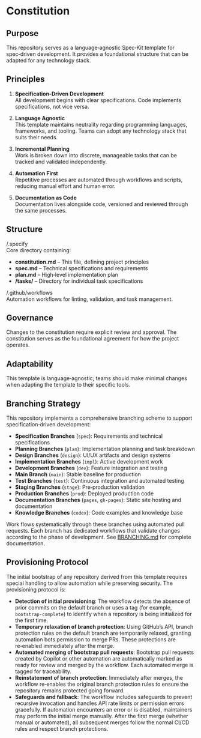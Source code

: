 # Constitution  
  
## Purpose  
  
This repository serves as a language‑agnostic Spec‑Kit template for spec‑driven development. It provides a foundational structure that can be adapted for any technology stack.  
  
## Principles  
  
1. **Specification‑Driven Development**  
All development begins with clear specifications. Code implements specifications, not vice versa.  
  
2. **Language Agnostic**  
This template maintains neutrality regarding programming languages, frameworks, and tooling. Teams can adopt any technology stack that suits their needs.  
  
3. **Incremental Planning**  
Work is broken down into discrete, manageable tasks that can be tracked and validated independently.  
  
4. **Automation First**  
Repetitive processes are automated through workflows and scripts, reducing manual effort and human error.  
  
5. **Documentation as Code**  
Documentation lives alongside code, versioned and reviewed through the same processes.  
  
## Structure  
  
/.specify  
Core directory containing:  
- **constitution.md** – This file, defining project principles  
- **spec.md** – Technical specifications and requirements  
- **plan.md** – High‑level implementation plan  
- **/tasks/** – Directory for individual task specifications  
  
/.github/workflows  
Automation workflows for linting, validation, and task management.  
  
## Governance  
  
Changes to the constitution require explicit review and approval. The constitution serves as the foundational agreement for how the project operates.  
  
## Adaptability  

This template is language‑agnostic; teams should make minimal changes when adapting the template to their specific tools.  

## Branching Strategy  

This repository implements a comprehensive branching scheme to support specification‑driven development:  

- **Specification Branches** (`spec`): Requirements and technical specifications  
- **Planning Branches** (`plan`): Implementation planning and task breakdown  
- **Design Branches** (`design`): UI/UX artifacts and design systems  
- **Implementation Branches** (`impl`): Active development work  
- **Development Branches** (`dev`): Feature integration and testing  
- **Main Branch** (`main`): Stable baseline for production  
- **Test Branches** (`test`): Continuous integration and automated testing  
- **Staging Branches** (`stage`): Pre‑production validation  
- **Production Branches** (`prod`): Deployed production code  
- **Documentation Branches** (`pages`, `gh-pages`): Static site hosting and documentation  
- **Knowledge Branches** (`codex`): Code examples and knowledge base  

Work flows systematically through these branches using automated pull requests. Each branch has dedicated workflows that validate changes according to the phase of development. See [BRANCHING.md](../BRANCHING.md) for complete documentation.  

## Provisioning Protocol
  
The initial bootstrap of any repository derived from this template requires special handling to allow automation while preserving security. The provisioning protocol is:  
  
- **Detection of initial provisioning**: The workflow detects the absence of prior commits on the default branch or uses a tag (for example, `bootstrap-complete`) to identify when a repository is being initialized for the first time.  
- **Temporary relaxation of branch protection**: Using GitHub’s API, branch protection rules on the default branch are temporarily relaxed, granting automation bots permission to merge PRs. These protections are re‑enabled immediately after the merge.  
- **Automated merging of bootstrap pull requests**: Bootstrap pull requests created by Copilot or other automation are automatically marked as ready for review and merged by the workflow. Each automated merge is tagged for traceability.  
- **Reinstatement of branch protection**: Immediately after merges, the workflow re‑enables the original branch protection rules to ensure the repository remains protected going forward.  
- **Safeguards and fallback**: The workflow includes safeguards to prevent recursive invocation and handles API rate limits or permission errors gracefully. If automation encounters an error or is disabled, maintainers may perform the initial merge manually. After the first merge (whether manual or automated), all subsequent merges follow the normal CI/CD rules and respect branch protections.
